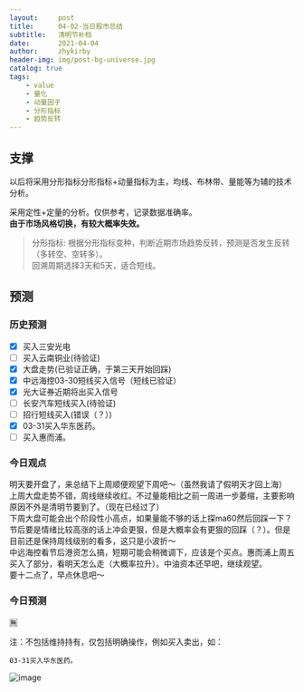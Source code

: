```yaml
---
layout:     post
title:      04-02-当日股市总结
subtitle:   清明节补档
date:       2021-04-04
author:     zhykirby
header-img: img/post-bg-universe.jpg
catalog: true
tags:
    - value
    - 量化
    - 动量因子
    - 分形指标
    - 趋势反转
---
```


## 支撑

以后将采用分形指标分形指标+动量指标为主，均线、布林带、量能等为辅的技术分析。  
    
采用定性+定量的分析。仅供参考，记录数据准确率。  
__由于市场风格切换，有较大概率失效。__

>分形指标: 根据分形指标变种，判断近期市场趋势反转，预测是否发生反转（多转空、空转多）。  
回溯周期选择3天和5天，适合短线。

## 预测

### 历史预测  

- [x] 买入三安光电
- [ ] 买入云南铜业(待验证)
- [x] 大盘走势(已验证正确，于第三天开始回踩)
- [x] 中远海控03-30短线买入信号（短线已验证）
- [x] 光大证券近期将出买入信号
- [ ] 长安汽车短线买入(待验证)
- [ ] 招行短线买入(错误（？）)
- [x] 03-31买入华东医药。
- [ ] 买入惠而浦。

### 今日观点

明天要开盘了，来总结下上周顺便观望下周吧～（虽然我请了假明天才回上海）  
上周大盘走势不错，周线继续收红。不过量能相比之前一周进一步萎缩，主要影响原因不外是清明节要到了。（现在已经过了）  
下周大盘可能会出个阶段性小高点，如果量能不够的话上探ma60然后回踩一下？节后要是情绪比较高涨的话上冲会更狠，但是大概率会有更狠的回踩（？）。但是目前还是保持周线级别的看多，这只是小波折～  
中远海控看节后港资怎么搞，短期可能会稍微调下，应该是个买点。惠而浦上周五买入了部分，看明天怎么走（大概率拉升）。中油资本还早吧，继续观望。  
要十二点了，早点休息吧～  


### 今日预测  

🈚️

注：不包括维持持有，仅包括明确操作，例如买入卖出，如：

`03-31买入华东医药。`

![image](https://user-images.githubusercontent.com/32432388/113594222-f91b9900-9669-11eb-800f-689c218bbdf1.png)







